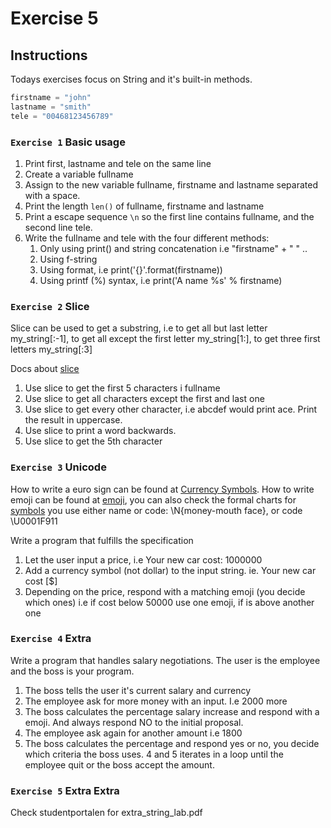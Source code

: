 # Exercise 5

## Instructions

Todays exercises focus on String and it's built-in methods.

```Python
firstname = "john"
lastname = "smith"
tele = "00468123456789"
```

### `Exercise 1` Basic usage

1. Print first, lastname and tele on the same line
2. Create a variable fullname
3. Assign to the new variable fullname, firstname and lastname separated with a space.
4. Print the length `len()` of fullname, firstname and lastname
5. Print a escape sequence `\n` so the first line contains fullname, and the second line tele.
6. Write the fullname and tele with the four different methods:
   1. Only using print() and string concatenation i.e "firstname" + " " ..
   2. Using f-string
   3. Using format, i.e print('{}'.format(firstname))
   4. Using printf (%) syntax, i.e print('A name %s' % firstname)

### `Exercise 2` Slice

Slice can be used to get a substring, i.e to get all but last letter my_string[:-1], to get all except the first letter my_string[1:], to get three first letters my_string[:3]

Docs about [slice](https://docs.python.org/3/library/functions.html#slice)

1. Use slice to get the first 5 characters i fullname
2. Use slice to get all characters except the first and last one
3. Use slice to get every other character, i.e abcdef would print ace. Print the result in uppercase.
4. Use slice to print a word backwards.
5. Use slice to get the 5th character

<div class="page"/>

### `Exercise 3` Unicode

How to write a euro sign can be found at [Currency Symbols](https://www.unicode.org/charts/PDF/U20A0.pdf). How to write emoji can be found at [emoji](https://unicode.org/emoji/charts/full-emoji-list.html), you can also check the formal charts for [symbols](https://www.unicode.org/charts/#symbols) you use either name or code: \N{money-mouth face}, or code \U0001F911

Write a program that fulfills the specification

1. Let the user input a price, i.e Your new car cost: 1000000
2. Add a currency symbol (not dollar) to the input string. ie. Your new car cost [$]
3. Depending on the price, respond with a matching emoji (you decide which ones) i.e if cost below 50000 use one emoji, if is above another one

### `Exercise 4` Extra

Write a program that handles salary negotiations. The user is the employee and the boss is your program.

1. The boss tells the user it's current salary and currency
2. The employee ask for more money with an input. I.e 2000 more
3. The boss calculates the percentage salary increase and respond with a emoji. And always respond NO to the initial proposal.
4. The employee ask again for another amount i.e 1800
5. The boss calculates the percentage and respond yes or no, you decide which criteria the boss uses. 4 and 5 iterates in a loop until the employee quit or the boss accept the amount.

### `Exercise 5` Extra Extra

Check studentportalen for extra_string_lab.pdf
